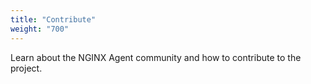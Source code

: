 ```yaml
---
title: "Contribute"
weight: "700"
---
```


Learn about the NGINX Agent community and how to contribute to the project.